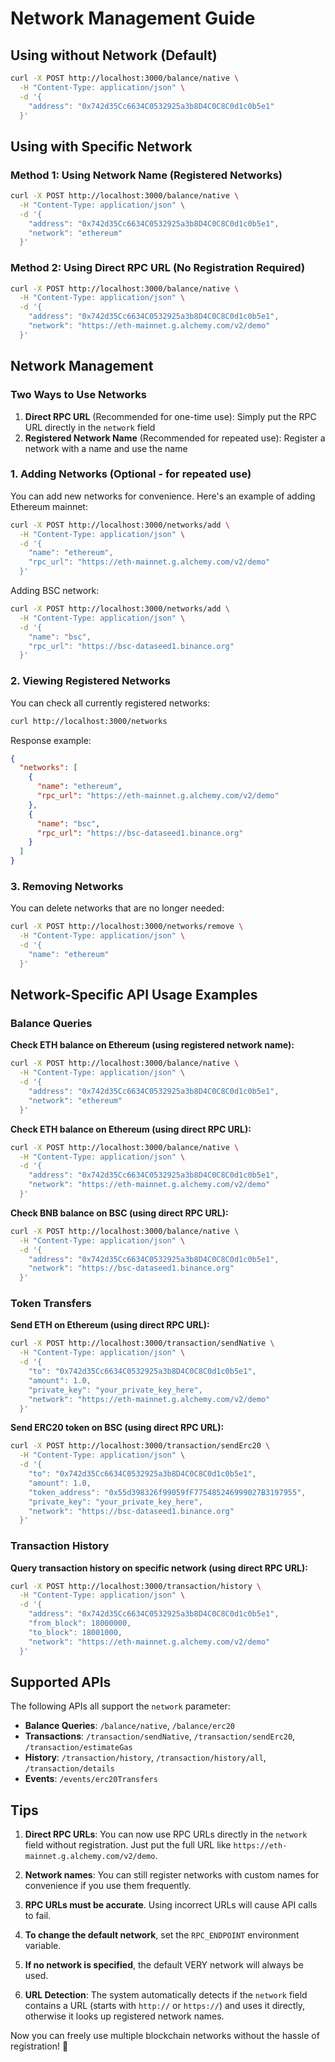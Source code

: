 # Network Management Guide

## Using without Network (Default)
```bash
curl -X POST http://localhost:3000/balance/native \
  -H "Content-Type: application/json" \
  -d '{
    "address": "0x742d35Cc6634C0532925a3b8D4C0C8C0d1c0b5e1"
  }'
```

## Using with Specific Network

### Method 1: Using Network Name (Registered Networks)
```bash
curl -X POST http://localhost:3000/balance/native \
  -H "Content-Type: application/json" \
  -d '{
    "address": "0x742d35Cc6634C0532925a3b8D4C0C8C0d1c0b5e1",
    "network": "ethereum"
  }'
```

### Method 2: Using Direct RPC URL (No Registration Required)
```bash
curl -X POST http://localhost:3000/balance/native \
  -H "Content-Type: application/json" \
  -d '{
    "address": "0x742d35Cc6634C0532925a3b8D4C0C8C0d1c0b5e1",
    "network": "https://eth-mainnet.g.alchemy.com/v2/demo"
  }'
```

## Network Management

### Two Ways to Use Networks

1. **Direct RPC URL** (Recommended for one-time use): Simply put the RPC URL directly in the `network` field
2. **Registered Network Name** (Recommended for repeated use): Register a network with a name and use the name

### 1. Adding Networks (Optional - for repeated use)

You can add new networks for convenience. Here's an example of adding Ethereum mainnet:

```bash
curl -X POST http://localhost:3000/networks/add \
  -H "Content-Type: application/json" \
  -d '{
    "name": "ethereum",
    "rpc_url": "https://eth-mainnet.g.alchemy.com/v2/demo"
  }'
```

Adding BSC network:
```bash
curl -X POST http://localhost:3000/networks/add \
  -H "Content-Type: application/json" \
  -d '{
    "name": "bsc",
    "rpc_url": "https://bsc-dataseed1.binance.org"
  }'
```

### 2. Viewing Registered Networks

You can check all currently registered networks:

```bash
curl http://localhost:3000/networks
```

Response example:
```json
{
  "networks": [
    {
      "name": "ethereum",
      "rpc_url": "https://eth-mainnet.g.alchemy.com/v2/demo"
    },
    {
      "name": "bsc",
      "rpc_url": "https://bsc-dataseed1.binance.org"
    }
  ]
}
```

### 3. Removing Networks

You can delete networks that are no longer needed:

```bash
curl -X POST http://localhost:3000/networks/remove \
  -H "Content-Type: application/json" \
  -d '{
    "name": "ethereum"
  }'
```

## Network-Specific API Usage Examples

### Balance Queries

**Check ETH balance on Ethereum (using registered network name):**
```bash
curl -X POST http://localhost:3000/balance/native \
  -H "Content-Type: application/json" \
  -d '{
    "address": "0x742d35Cc6634C0532925a3b8D4C0C8C0d1c0b5e1",
    "network": "ethereum"
  }'
```

**Check ETH balance on Ethereum (using direct RPC URL):**
```bash
curl -X POST http://localhost:3000/balance/native \
  -H "Content-Type: application/json" \
  -d '{
    "address": "0x742d35Cc6634C0532925a3b8D4C0C8C0d1c0b5e1",
    "network": "https://eth-mainnet.g.alchemy.com/v2/demo"
  }'
```

**Check BNB balance on BSC (using direct RPC URL):**
```bash
curl -X POST http://localhost:3000/balance/native \
  -H "Content-Type: application/json" \
  -d '{
    "address": "0x742d35Cc6634C0532925a3b8D4C0C8C0d1c0b5e1",
    "network": "https://bsc-dataseed1.binance.org"
  }'
```

### Token Transfers

**Send ETH on Ethereum (using direct RPC URL):**
```bash
curl -X POST http://localhost:3000/transaction/sendNative \
  -H "Content-Type: application/json" \
  -d '{
    "to": "0x742d35Cc6634C0532925a3b8D4C0C8C0d1c0b5e1",
    "amount": 1.0,
    "private_key": "your_private_key_here",
    "network": "https://eth-mainnet.g.alchemy.com/v2/demo"
  }'
```

**Send ERC20 token on BSC (using direct RPC URL):**
```bash
curl -X POST http://localhost:3000/transaction/sendErc20 \
  -H "Content-Type: application/json" \
  -d '{
    "to": "0x742d35Cc6634C0532925a3b8D4C0C8C0d1c0b5e1",
    "amount": 1.0,
    "token_address": "0x55d398326f99059fF775485246999027B3197955",
    "private_key": "your_private_key_here",
    "network": "https://bsc-dataseed1.binance.org"
  }'
```

### Transaction History

**Query transaction history on specific network (using direct RPC URL):**
```bash
curl -X POST http://localhost:3000/transaction/history \
  -H "Content-Type: application/json" \
  -d '{
    "address": "0x742d35Cc6634C0532925a3b8D4C0C8C0d1c0b5e1",
    "from_block": 18000000,
    "to_block": 18001000,
    "network": "https://eth-mainnet.g.alchemy.com/v2/demo"
  }'
```

## Supported APIs

The following APIs all support the `network` parameter:

- **Balance Queries**: `/balance/native`, `/balance/erc20`
- **Transactions**: `/transaction/sendNative`, `/transaction/sendErc20`, `/transaction/estimateGas`
- **History**: `/transaction/history`, `/transaction/history/all`, `/transaction/details`
- **Events**: `/events/erc20Transfers`

## Tips

1. **Direct RPC URLs**: You can now use RPC URLs directly in the `network` field without registration. Just put the full URL like `https://eth-mainnet.g.alchemy.com/v2/demo`.

2. **Network names**: You can still register networks with custom names for convenience if you use them frequently.

3. **RPC URLs must be accurate**. Using incorrect URLs will cause API calls to fail.

4. **To change the default network**, set the `RPC_ENDPOINT` environment variable.

5. **If no network is specified**, the default VERY network will always be used.

6. **URL Detection**: The system automatically detects if the `network` field contains a URL (starts with `http://` or `https://`) and uses it directly, otherwise it looks up registered network names.

Now you can freely use multiple blockchain networks without the hassle of registration! 🚀
